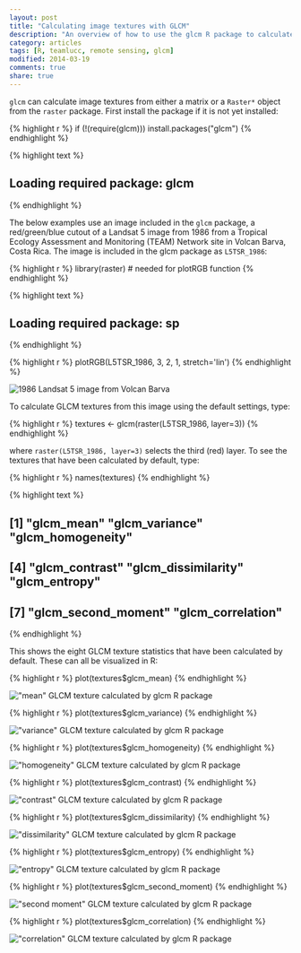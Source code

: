 ```yaml
---
layout: post
title: "Calculating image textures with GLCM"
description: "An overview of how to use the glcm R package to calculate image texture measures"
category: articles
tags: [R, teamlucc, remote sensing, glcm]
modified: 2014-03-19
comments: true
share: true
---
```


`glcm` can calculate image textures from either a matrix or a `Raster*` object 
from the `raster` package. First install the package if it is not yet 
installed:


{% highlight r %}
if (!(require(glcm))) install.packages("glcm")
{% endhighlight %}



{% highlight text %}
## Loading required package: glcm
{% endhighlight %}

The below examples use an image included in the `glcm` package, a 
red/green/blue cutout of a Landsat 5 image from 1986 from a Tropical Ecology 
Assessment and Monitoring (TEAM) Network site in Volcan Barva, Costa Rica. The 
image is included in the glcm package as `L5TSR_1986`:


{% highlight r %}
library(raster) # needed for plotRGB function
{% endhighlight %}



{% highlight text %}
## Loading required package: sp
{% endhighlight %}



{% highlight r %}
plotRGB(L5TSR_1986, 3, 2, 1, stretch='lin')
{% endhighlight %}

![1986 Landsat 5 image from Volcan Barva](/content/2014-02-17-calculating-image-textures-with-glcm/L5TSR_1986_plot-1.png) 

To calculate GLCM textures from this image using the default settings, type:


{% highlight r %}
textures <- glcm(raster(L5TSR_1986, layer=3))
{% endhighlight %}

where `raster(L5TSR_1986, layer=3)` selects the third (red) layer.  To see the 
textures that have been calculated by default, type:


{% highlight r %}
names(textures)
{% endhighlight %}



{% highlight text %}
## [1] "glcm_mean"          "glcm_variance"      "glcm_homogeneity"  
## [4] "glcm_contrast"      "glcm_dissimilarity" "glcm_entropy"      
## [7] "glcm_second_moment" "glcm_correlation"
{% endhighlight %}

This shows the eight GLCM texture statistics that have been calculated by 
default.  These can all be visualized in R:


{% highlight r %}
plot(textures$glcm_mean)
{% endhighlight %}

!["mean" GLCM texture calculated by glcm R package](/content/2014-02-17-calculating-image-textures-with-glcm/mean-1.png) 


{% highlight r %}
plot(textures$glcm_variance)
{% endhighlight %}

!["variance" GLCM texture calculated by glcm R package](/content/2014-02-17-calculating-image-textures-with-glcm/variance-1.png) 


{% highlight r %}
plot(textures$glcm_homogeneity)
{% endhighlight %}

!["homogeneity" GLCM texture calculated by glcm R package](/content/2014-02-17-calculating-image-textures-with-glcm/homogeneity-1.png) 


{% highlight r %}
plot(textures$glcm_contrast)
{% endhighlight %}

!["contrast" GLCM texture calculated by glcm R package](/content/2014-02-17-calculating-image-textures-with-glcm/contrast-1.png) 


{% highlight r %}
plot(textures$glcm_dissimilarity)
{% endhighlight %}

!["dissimilarity" GLCM texture calculated by glcm R package](/content/2014-02-17-calculating-image-textures-with-glcm/dissimilarity-1.png) 


{% highlight r %}
plot(textures$glcm_entropy)
{% endhighlight %}

!["entropy" GLCM texture calculated by glcm R package](/content/2014-02-17-calculating-image-textures-with-glcm/entropy-1.png) 


{% highlight r %}
plot(textures$glcm_second_moment)
{% endhighlight %}

!["second moment" GLCM texture calculated by glcm R package](/content/2014-02-17-calculating-image-textures-with-glcm/second_moment-1.png) 


{% highlight r %}
plot(textures$glcm_correlation)
{% endhighlight %}

!["correlation" GLCM texture calculated by glcm R package](/content/2014-02-17-calculating-image-textures-with-glcm/correlation-1.png) 
